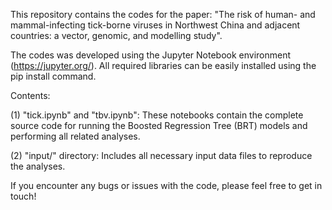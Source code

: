 This repository contains the codes for the paper: "The risk of human- and mammal-infecting tick-borne viruses in Northwest China and adjacent countries: a vector, genomic, and modelling study".

The codes was developed using the Jupyter Notebook environment (https://jupyter.org/). All required libraries can be easily installed using the pip install command.

Contents:

(1) "tick.ipynb" and "tbv.ipynb": These notebooks contain the complete source code for running the Boosted Regression Tree (BRT) models and performing all related analyses.

(2) "input/" directory: Includes all necessary input data files to reproduce the analyses.

If you encounter any bugs or issues with the code, please feel free to get in touch!
